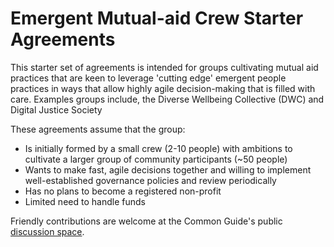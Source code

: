 # Emergent Mutual-aid Crew Starter Agreements

This starter set of agreements is intended for groups cultivating mutual aid practices that are keen to leverage 'cutting edge' emergent people practices in ways that allow highly agile decision-making that is filled with care. Examples groups include, the Diverse Wellbeing Collective (DWC) and Digital Justice Society

These agreements assume that the group:

 * Is initially formed by a small crew (2-10 people) with ambitions to cultivate a larger group of community participants (~50 people)
 * Wants to make fast, agile decisions together and willing to implement well-established governance policies and review periodically
 * Has no plans to become a registered non-profit
 * Limited need to handle funds

Friendly contributions are welcome at the Common Guide's public [discussion space](https://github.com/CommonGuide/commonguide/discussions).